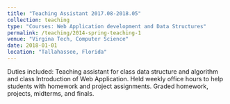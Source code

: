 ```yaml
---
title: "Teaching Assistant 2017.08-2018.05"
collection: teaching
type: "Courses: Web Application development and Data Structures"
permalink: /teaching/2014-spring-teaching-1
venue: "Virgina Tech, Computer Science"
date: 2018-01-01
location: "Tallahassee, Florida"
---
```


Duties included: Teaching assistant for class data structure and algorithm  and class Introduction of Web Application. Held weekly office hours to help students with homework and project assignments. Graded homework, projects, midterms, and finals.
